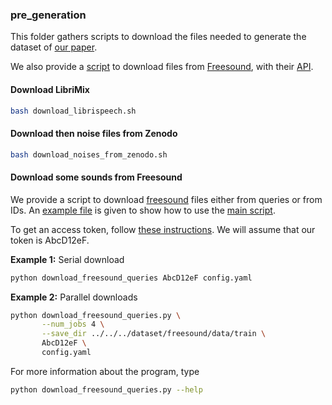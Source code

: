 ### pre_generation
This folder gathers scripts to download the files needed to generate the dataset of [our paper](https://arxiv.org/abs/2011.01714).

We also provide a [script](download_freesound_queries.py) to download files from [Freesound](https://freesound.org), with their [API](https://freesound.org/help/developers/).

#### Download LibriMix
```bash
bash download_librispeech.sh
```


#### Download then noise files from Zenodo
```bash
bash download_noises_from_zenodo.sh
```
  
#### Download some sounds from Freesound
We provide a script to download [freesound](https://freesound.org) files either from queries or from IDs. An [example file](config.yaml) is given to show how to use the [main script](download_freesound_queries.py).

To get an access token, follow [these instructions](https://freesound.org/docs/api/authentication.html#oauth2-authentication). We will assume that our token is AbcD12eF.

__Example 1:__ Serial download

```python
python download_freesound_queries AbcD12eF config.yaml
```

__Example 2:__ Parallel downloads

```bash
python download_freesound_queries.py \
       --num_jobs 4 \
       --save_dir ../../../dataset/freesound/data/train \
       AbcD12eF \
       config.yaml
```

For more information about the program, type

```bash
python download_freesound_queries.py --help
```


